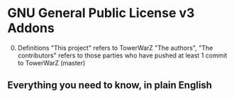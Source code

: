 # GNU General Public License v3 Addons
0. Definitions
"This project" refers to TowerWarZ
"The authors", "The contributors" refers to those parties who have pushed at least 1 commit to TowerWarZ (master)

## Everything you need to know, in plain English
